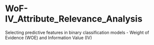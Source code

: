 # WoF-IV_Attribute_Relevance_Analysis
Selecting predictive features in binary classification models - Weight of Evidence (WOE) and Information Value (IV)
